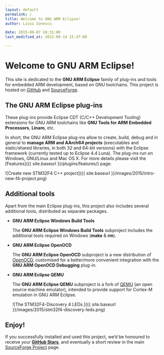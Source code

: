 ```yaml
---
layout: default
permalink: /
title: Welcome to GNU ARM Eclipse!
author: Liviu Ionescu

date: 2015-09-07 18:31:00
last_modified_at: 2015-09-14 15:37:00

---
```


# Welcome to GNU ARM Eclipse!

This site is dedicated to the **GNU ARM Eclipse** family of plug-ins and tools for embedded ARM development, based on GNU toolchains. This project is hosted on [GitHub](https://github.com/gnuarmeclipse) and [SourceForge](http://sourceforge.net/projects/gnuarmeclipse/).

## The GNU ARM Eclipse plug-ins

These plug-ins provide Eclipse CDT (C/C++ Development Tooling) extensions for GNU ARM toolchains like **GNU Tools for ARM Embedded Processors**, **Linaro**, etc.

In short, the GNU ARM Eclipse plug-ins allow to create, build, debug and in general to **manage ARM and AArch64 projects** (executables and static/shared libraries, in both 32 and 64-bit versions) with the Eclipse framework (currently tested up to Eclipse 4.4 Luna). The plug-ins run on Windows, GNU/Linux and Mac OS X. For more details please visit the [Features]({{ site.baseurl }}/plugins/features/) page.

![Create new STM32F4 C++ project]({{ site.baseurl }}/images/2015/intro-new-f4-project.png)

## Additional tools

Apart from the main Eclipse plug-ins, this project also includes several additional tools, distributed as separate packages.

* **GNU ARM Eclipse Windows Build Tools**

  The **GNU ARM Eclipse Windows Build Tools** subproject includes the additional tools required on Windows (**make** & **rm**).

* **GNU ARM Eclipse OpenOCD**

  The **GNU ARM Eclipse OpenOCD** subproject is a new distribution of [OpenOCD](http://openocd.org/), customised for a better/more convenient integration with the **GNU ARM OpenOCD Debugging** plug-in.

* **GNU ARM Eclipse QEMU**

  The **GNU ARM Eclipse QEMU** subproject is a fork of [QEMU](http://wiki.qemu.org/Main_Page) (an open source machine emulator), intended to provide support for Cortex-M emulation in GNU ARM Eclipse.

  ![The STM32F4-Discovery 4 LEDs.]({{ site.baseurl }}/images/2015/stm32f4-discovery-leds.png)

## Enjoy!

If you successfully installed and used this project, we’d be honoured to receive your **[GitHub Stars](https://github.com/gnuarmeclipse/gnuarmeclipse/stargazers)**, and eventually a short review in the main [SourceForge Project](http://sourceforge.net/projects/gnuarmeclipse) page.

